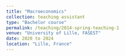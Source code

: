 ```yaml
---
title: "Macroeconomics"
collection: teaching assistant
type: "Bachelor course"
permalink: /teaching/2014-spring-teaching-1
venue: "University of Lille, FASEST"
date: 2020 to 2024
location: "Lille, France"
---
```


